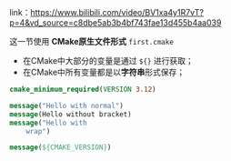 
link：https://www.bilibili.com/video/BV1xa4y1R7vT?p=4&vd_source=c8dbe5ab3b4bf743fae13d455b4aa039

这一节使用 **CMake原生文件形式** ```first.cmake```

* 在CMake中大部分的变量是通过 ```${}``` 进行获取；
* 在CMake中所有变量都是以**字符串**形式保存；

```cmake
cmake_minimum_required(VERSION 3.12)

message("Hello with normal")
message(Hello without bracket)
message("Hello with 
	wrap")

message(${CMAKE_VERSION})
```